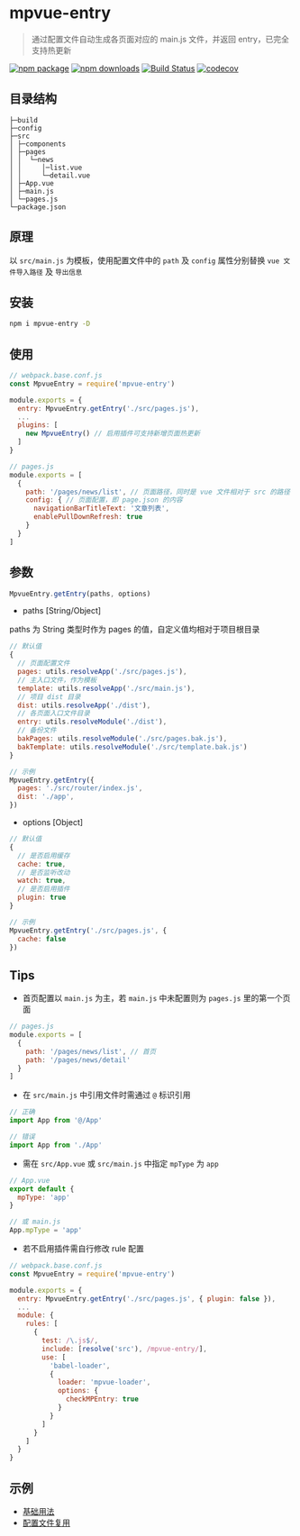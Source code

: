 # mpvue-entry

>通过配置文件自动生成各页面对应的 main.js 文件，并返回 entry，已完全支持热更新

[![npm package](https://img.shields.io/npm/v/mpvue-entry.svg)](https://npmjs.org/package/mpvue-entry)
[![npm downloads](https://img.shields.io/npm/dm/mpvue-entry.svg)](https://npmjs.org/package/mpvue-entry)
[![Build Status](https://travis-ci.org/F-loat/mpvue-entry.svg?branch=master)](https://travis-ci.org/F-loat/mpvue-entry)
[![codecov](https://codecov.io/gh/F-loat/mpvue-entry/branch/master/graph/badge.svg)](https://codecov.io/gh/F-loat/mpvue-entry)

## 目录结构

```
├─build
├─config
├─src
│ ├─components
│ ├─pages
│ │  └─news
│ │     │─list.vue
│ │     └─detail.vue
│ ├─App.vue
│ ├─main.js
│ └─pages.js
└─package.json
```

## 原理

以 `src/main.js` 为模板，使用配置文件中的 `path` 及 `config` 属性分别替换 `vue 文件导入路径` 及 `导出信息`

## 安装

``` bash
npm i mpvue-entry -D
```

## 使用

``` js
// webpack.base.conf.js
const MpvueEntry = require('mpvue-entry')

module.exports = {
  entry: MpvueEntry.getEntry('./src/pages.js'),
  ...
  plugins: [
    new MpvueEntry() // 启用插件可支持新增页面热更新
  ]
}
```

``` js
// pages.js
module.exports = [
  {
    path: '/pages/news/list', // 页面路径，同时是 vue 文件相对于 src 的路径
    config: { // 页面配置，即 page.json 的内容
      navigationBarTitleText: '文章列表',
      enablePullDownRefresh: true
    }
  }
]
```

## 参数

``` js
MpvueEntry.getEntry(paths, options)
```

* paths [String/Object]

paths 为 String 类型时作为 pages 的值，自定义值均相对于项目根目录

``` js
// 默认值
{
  // 页面配置文件
  pages: utils.resolveApp('./src/pages.js'),
  // 主入口文件，作为模板
  template: utils.resolveApp('./src/main.js'),
  // 项目 dist 目录
  dist: utils.resolveApp('./dist'),
  // 各页面入口文件目录
  entry: utils.resolveModule('./dist'),
  // 备份文件
  bakPages: utils.resolveModule('./src/pages.bak.js'),
  bakTemplate: utils.resolveModule('./src/template.bak.js')
}

// 示例
MpvueEntry.getEntry({
  pages: './src/router/index.js',
  dist: './app',
})
```

* options [Object]

``` js
// 默认值
{
  // 是否启用缓存
  cache: true,
  // 是否监听改动
  watch: true,
  // 是否启用插件
  plugin: true
}

// 示例
MpvueEntry.getEntry('./src/pages.js', {
  cache: false
})
```

## Tips

* 首页配置以 `main.js` 为主，若 `main.js` 中未配置则为 `pages.js` 里的第一个页面

``` js
// pages.js
module.exports = [
  {
    path: '/pages/news/list', // 首页
    path: '/pages/news/detail'
  }
]
```

* 在 `src/main.js` 中引用文件时需通过 `@` 标识引用

``` js
// 正确
import App from '@/App'

// 错误
import App from './App'
```

* 需在 `src/App.vue` 或 `src/main.js` 中指定 `mpType` 为 `app`

``` js
// App.vue
export default {
  mpType: 'app'
}

// 或 main.js
App.mpType = 'app'
```

* 若不启用插件需自行修改 rule 配置

``` js
// webpack.base.conf.js
const MpvueEntry = require('mpvue-entry')

module.exports = {
  entry: MpvueEntry.getEntry('./src/pages.js', { plugin: false }),
  ...
  module: {
    rules: [
      {
        test: /\.js$/,
        include: [resolve('src'), /mpvue-entry/],
        use: [
          'babel-loader',
          {
            loader: 'mpvue-loader',
            options: {
              checkMPEntry: true
            }
          }
        ]
      }
    ]
  }
}
```

## 示例

* [基础用法](./examples/simple)
* [配置文件复用](./examples/vue-router)
